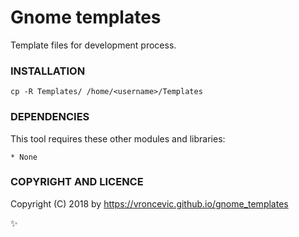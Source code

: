 # Gnome templates
Template files for development process.

### INSTALLATION

```
cp -R Templates/ /home/<username>/Templates 
```

### DEPENDENCIES


This tool requires these other modules and libraries:

    * None

### COPYRIGHT AND LICENCE

Copyright (C) 2018 by https://vroncevic.github.io/gnome_templates

:sparkles:

